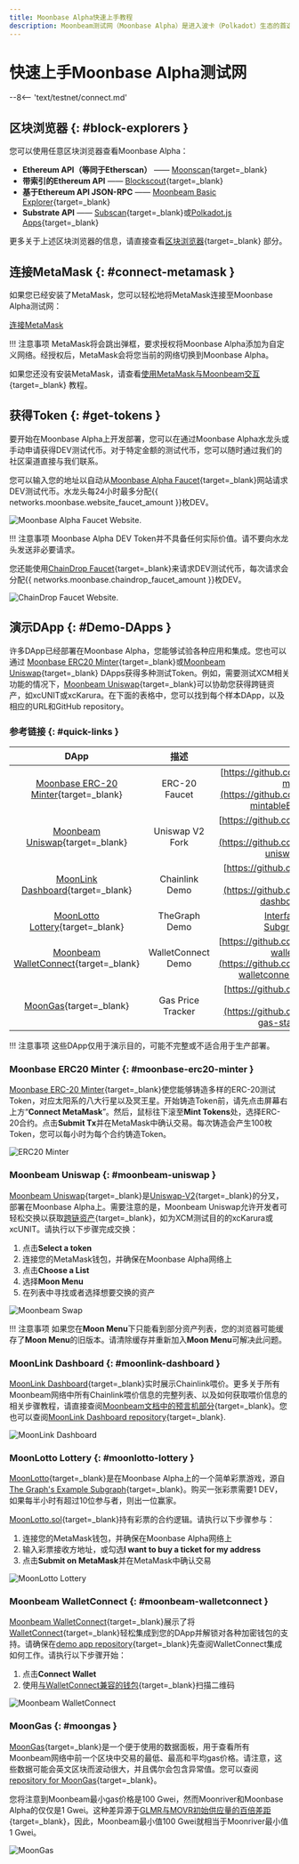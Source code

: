 ```yaml
---
title: Moonbase Alpha快速上手教程
description: Moonbeam测试网（Moonbase Alpha）是进入波卡（Polkadot）生态的首选入口。通过此教程学习如何连接至Moonbase Alpha测试网。
---
```


# 快速上手Moonbase Alpha测试网

--8<-- 'text/testnet/connect.md'

## 区块浏览器 {: #block-explorers }

您可以使用任意区块浏览器查看Moonbase Alpha：

 - **Ethereum API（等同于Etherscan）** —— [Moonscan](https://moonbase.moonscan.io/){target=_blank}
 - **带索引的Ethereum API** —— [Blockscout](https://moonbase-blockscout.testnet.moonbeam.network/){target=_blank}
 - **基于Ethereum API JSON-RPC** —— [Moonbeam Basic Explorer](https://moonbeam-explorer.netlify.app/?network=MoonbaseAlpha){target=_blank}
 - **Substrate API** —— [Subscan](https://moonbase.subscan.io/){target=_blank}或[Polkadot.js Apps](https://polkadot.js.org/apps/?rpc=wss://wss.api.moonbase.moonbeam.network#/explorer){target=_blank}

更多关于上述区块浏览器的信息，请直接查看[区块浏览器](/builders/get-started/explorers/){target=_blank} 部分。

## 连接MetaMask {: #connect-metamask }

如果您已经安装了MetaMask，您可以轻松地将MetaMask连接至Moonbase Alpha测试网：

<div class="button-wrapper">
    <a href="#" class="md-button connectMetaMask" value="moonbase">连接MetaMask</a>
</div>

!!! 注意事项
    MetaMask将会跳出弹框，要求授权将Moonbase Alpha添加为自定义网络。经授权后，MetaMask会将您当前的网络切换到Moonbase Alpha。

如果您还没有安装MetaMask，请查看[使用MetaMask与Moonbeam交互](/tokens/connect/metamask/){target=_blank} 教程。

## 获得Token {: #get-tokens }

要开始在Moonbase Alpha上开发部署，您可以在通过Moonbase Alpha水龙头或手动申请获得DEV测试代币。对于特定金额的测试代币，您可以随时通过我们的社区渠道直接与我们联系。

您可以输入您的地址以自动从[Moonbase Alpha Faucet](https://faucet.moonbeam.network/){target=_blank}网站请求DEV测试代币。水龙头每24小时最多分配{{ networks.moonbase.website_faucet_amount }}枚DEV。

![Moonbase Alpha Faucet Website.](/images/builders/get-started/networks/moonbase/moonbase-1.png)

!!! 注意事项
    Moonbase Alpha DEV Token并不具备任何实际价值。请不要向水龙头发送非必要请求。

您还能使用[ChainDrop Faucet](https://chaindrop.org/?chainid=1287&token=0xeeeeeeeeeeeeeeeeeeeeeeeeeeeeeeeeeeeeeeee){target=_blank}来请求DEV测试代币，每次请求会分配{{ networks.moonbase.chaindrop_faucet_amount }}枚DEV。

![ChainDrop Faucet Website.](/images/builders/get-started/networks/moonbase/moonbase-2.png)

## 演示DApp {: #Demo-DApps }

许多DApp已经部署在Moonbase Alpha，您能够试验各种应用和集成。您也可以通过 [Moonbase ERC20 Minter](https://moonbase-minterc20.netlify.app/){target=_blank}或[Moonbeam Uniswap](https://moonbeam-swap.netlify.app/#/swap){target=_blank} DApps获得多种测试Token。例如，需要测试XCM相关功能的情况下，[Moonbeam Uniswap](https://moonbeam-swap.netlify.app/#/swap){target=_blank}可以协助您获得跨链资产，如xcUNIT或xcKarura。在下面的表格中，您可以找到每个样本DApp，以及相应的URL和GitHub repository。

### 参考链接 {: #quick-links }

|                                           DApp                                            |        描述        |                                                                          Repository                                                                          |
|:-----------------------------------------------------------------------------------------:|:------------------:|:------------------------------------------------------------------------------------------------------------------------------------------------------------:|
|     [Moonbase ERC-20 Minter](https://moonbase-minterc20.netlify.app/){target=_blank}      |   ERC-20 Faucet    |                [https://github.com/papermoonio/moonbase-mintableERC20](https://github.com/papermoonio/moonbase-mintableERC20){target=_blank}                 |
|        [Moonbeam Uniswap](https://moonbeam-swap.netlify.app/#/swap){target=_blank}        |  Uniswap V2 Fork   |                      [https://github.com/papermoonio/moonbeam-uniswap](https://github.com/papermoonio/moonbeam-uniswap){target=_blank}                       |
|       [MoonLink Dashboard](https://moonlink-dashboard.netlify.app/){target=_blank}        |   Chainlink Demo   |                    [https://github.com/papermoonio/moonlink-dashboard](https://github.com/papermoonio/moonlink-dashboard){target=_blank}                     |
|        [MoonLotto Lottery](https://moonbase-moonlotto.netlify.app/){target=_blank}        |   TheGraph Demo    | [Interface](https://github.com/papermoonio/moonlotto-interface){target=_blank}, [Subgraph](https://github.com/papermoonio/moonlotto-subgraph){target=_blank} |
| [Moonbeam WalletConnect](https://moonbeam-walletconnect-demo.netlify.app/){target=_blank} | WalletConnect Demo |           [https://github.com/papermoonio/moonbeam-walletconnect-demo](https://github.com/papermoonio/moonbeam-walletconnect-demo){target=_blank}            |
|              [MoonGas](https://moonbeam-gasinfo.netlify.app/){target=_blank}              | Gas Price Tracker  |                   [https://github.com/albertov19/moonbeam-gas-station](https://github.com/albertov19/moonbeam-gas-station){target=_blank}                    |

!!! 注意事项
    这些DApp仅用于演示目的，可能不完整或不适合用于生产部署。

### Moonbase ERC20 Minter {: #moonbase-erc20-minter }

[Moonbase ERC-20 Minter](https://moonbase-minterc20.netlify.app/){target=_blank}使您能够铸造多样的ERC-20测试Token，对应太阳系的八大行星以及冥王星。开始铸造Token前，请先点击屏幕右上方“**Connect MetaMask**”。然后，鼠标往下滚至**Mint Tokens**处，选择ERC-20合约。点击**Submit Tx**并在MetaMask中确认交易。每次铸造会产生100枚Token，您可以每小时为每个合约铸造Token。

![ERC20 Minter](/images/builders/get-started/networks/moonbase/moonbase-3.png)

### Moonbeam Uniswap {: #moonbeam-uniswap }

[Moonbeam Uniswap](https://moonbeam-swap.netlify.app/#/swap){target=_blank}是[Uniswap-V2](https://uniswap.org/blog/uniswap-v2){target=_blank}的分叉，部署在Moonbase Alpha上。需要注意的是，Moonbeam Uniswap允许开发者可轻松交换以获取[跨链资产](/builders/interoperability/xcm/xc20/){target=_blank}，如为XCM测试目的的xcKarura或xcUNIT。请执行以下步骤完成交换：

1. 点击**Select a token**
2. 连接您的MetaMask钱包，并确保在Moonbase Alpha网络上
3. 点击**Choose a List**
4. 选择**Moon Menu**
5. 在列表中寻找或者选择想要交换的资产

![Moonbeam Swap](/images/builders/get-started/networks/moonbase/moonbase-4.png)

!!! 注意事项
    如果您在**Moon Menu**下只能看到部分资产列表，您的浏览器可能缓存了**Moon Menu**的旧版本。请清除缓存并重新加入**Moon Menu**可解决此问题。

### MoonLink Dashboard {: #moonlink-dashboard }

[MoonLink Dashboard](https://moonlink-dashboard.netlify.app/){target=_blank}实时展示Chainlink喂价。更多关于所有Moonbeam网络中所有Chainlink喂价信息的完整列表、以及如何获取喂价信息的相关步骤教程，请直接查阅[Moonbeam文档中的预言机部分](/builders/integrations/oracles/chainlink/){target=_blank}。您也可以查阅[MoonLink Dashboard repository](https://github.com/papermoonio/moonlink-dashboard){target=_blank}.

![MoonLink Dashboard](/images/builders/get-started/networks/moonbase/moonbase-5.png)

### MoonLotto Lottery {: #moonlotto-lottery }

[MoonLotto](https://moonbase-moonlotto.netlify.app/){target=_blank}是在Moonbase Alpha上的一个简单彩票游戏，源自[The Graph's Example Subgraph](https://github.com/graphprotocol/example-subgraph){target=_blank}。购买一张彩票需要1 DEV，如果每半小时有超过10位参与者，则出一位赢家。

[MoonLotto.sol](https://github.com/papermoonio/moonlotto-subgraph/blob/main/contracts/MoonLotto.sol){target=_blank}持有彩票的合约逻辑。请执行以下步骤参与：

1. 连接您的MetaMask钱包，并确保在Moonbase Alpha网络上
2. 输入彩票接收方地址，或勾选**I want to buy a ticket for my address**
3. 点击**Submit on MetaMask**并在MetaMask中确认交易

![MoonLotto Lottery](/images/builders/get-started/networks/moonbase/moonbase-6.png)

### Moonbeam WalletConnect {: #moonbeam-walletconnect }

[Moonbeam WalletConnect](https://moonbeam-walletconnect-demo.netlify.app/){target=_blank}展示了将[WalletConnect](https://walletconnect.com/){target=_blank}轻松集成到您的DApp并解锁对各种加密钱包的支持。请确保在[demo app repository](https://github.com/papermoonio/moonbeam-walletconnect-demo){target=_blank}先查阅WalletConnect集成如何工作。请执行以下步骤开始：

1. 点击**Connect Wallet**
2. 使用[与WalletConnect兼容的钱包](https://explorer.walletconnect.com/registry?type=wallet){target=_blank}扫描二维码

![Moonbeam WalletConnect](/images/builders/get-started/networks/moonbase/moonbase-7.png)

### MoonGas {: #moongas }

[MoonGas](https://moonbeam-gasinfo.netlify.app/){target=_blank}是一个便于使用的数据面板，用于查看所有Moonbeam网络中前一个区块中交易的最低、最高和平均gas价格。请注意，这些数据可能会英文区块而波动很大，并且偶尔会包含异常值。您可以查阅[repository for MoonGas](https://github.com/albertov19/moonbeam-gas-station){target=_blank}。

您将注意到Moonbeam最小gas价格是100 Gwei，然而Moonriver和Moonbase Alpha的仅仅是1 Gwei。这种差异源于[GLMR与MOVR初始供应量的百倍差距](https://moonbeam.foundation/news/moonbeam-community-announcement/){target=_blank}，因此，Moonbeam最小值100 Gwei就相当于Moonriver最小值1 Gwei。

![MoonGas](/images/builders/get-started/networks/moonbase/moonbase-8.png)
